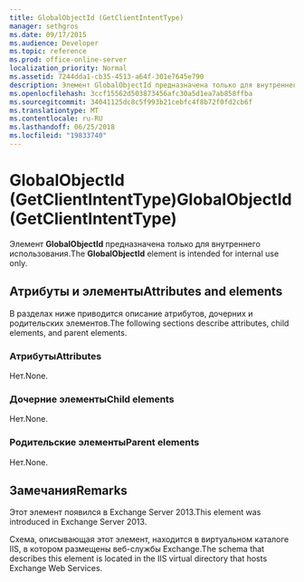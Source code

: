 ```yaml
---
title: GlobalObjectId (GetClientIntentType)
manager: sethgros
ms.date: 09/17/2015
ms.audience: Developer
ms.topic: reference
ms.prod: office-online-server
localization_priority: Normal
ms.assetid: 7244dda1-cb35-4513-a64f-301e7645e790
description: Элемент GlobalObjectId предназначена только для внутреннего использования.
ms.openlocfilehash: 3ccf15562d503873456afc30a5d1ea7ab858ffba
ms.sourcegitcommit: 34041125dc8c5f993b21cebfc4f8b72f0fd2cb6f
ms.translationtype: MT
ms.contentlocale: ru-RU
ms.lasthandoff: 06/25/2018
ms.locfileid: "19833740"
---
```

# <a name="globalobjectid-getclientintenttype"></a><span data-ttu-id="8f6c0-103">GlobalObjectId (GetClientIntentType)</span><span class="sxs-lookup"><span data-stu-id="8f6c0-103">GlobalObjectId (GetClientIntentType)</span></span>

<span data-ttu-id="8f6c0-104">Элемент **GlobalObjectId** предназначена только для внутреннего использования.</span><span class="sxs-lookup"><span data-stu-id="8f6c0-104">The **GlobalObjectId** element is intended for internal use only.</span></span> 

## <a name="attributes-and-elements"></a><span data-ttu-id="8f6c0-105">Атрибуты и элементы</span><span class="sxs-lookup"><span data-stu-id="8f6c0-105">Attributes and elements</span></span>

<span data-ttu-id="8f6c0-106">В разделах ниже приводится описание атрибутов, дочерних и родительских элементов.</span><span class="sxs-lookup"><span data-stu-id="8f6c0-106">The following sections describe attributes, child elements, and parent elements.</span></span>
  
### <a name="attributes"></a><span data-ttu-id="8f6c0-107">Атрибуты</span><span class="sxs-lookup"><span data-stu-id="8f6c0-107">Attributes</span></span>

<span data-ttu-id="8f6c0-108">Нет.</span><span class="sxs-lookup"><span data-stu-id="8f6c0-108">None.</span></span>
  
### <a name="child-elements"></a><span data-ttu-id="8f6c0-109">Дочерние элементы</span><span class="sxs-lookup"><span data-stu-id="8f6c0-109">Child elements</span></span>

<span data-ttu-id="8f6c0-110">Нет.</span><span class="sxs-lookup"><span data-stu-id="8f6c0-110">None.</span></span>
  
### <a name="parent-elements"></a><span data-ttu-id="8f6c0-111">Родительские элементы</span><span class="sxs-lookup"><span data-stu-id="8f6c0-111">Parent elements</span></span>

<span data-ttu-id="8f6c0-112">Нет.</span><span class="sxs-lookup"><span data-stu-id="8f6c0-112">None.</span></span>
  
## <a name="remarks"></a><span data-ttu-id="8f6c0-113">Замечания</span><span class="sxs-lookup"><span data-stu-id="8f6c0-113">Remarks</span></span>

<span data-ttu-id="8f6c0-114">Этот элемент появился в Exchange Server 2013.</span><span class="sxs-lookup"><span data-stu-id="8f6c0-114">This element was introduced in Exchange Server 2013.</span></span>
  
<span data-ttu-id="8f6c0-115">Схема, описывающая этот элемент, находится в виртуальном каталоге IIS, в котором размещены веб-службы Exchange.</span><span class="sxs-lookup"><span data-stu-id="8f6c0-115">The schema that describes this element is located in the IIS virtual directory that hosts Exchange Web Services.</span></span>
  


